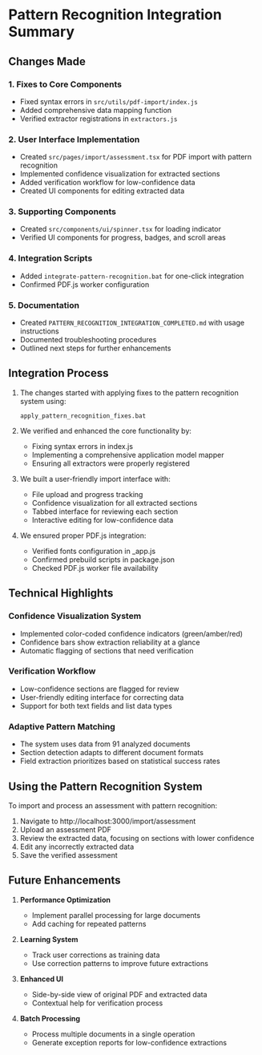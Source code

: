 # Pattern Recognition Integration Summary

## Changes Made

### 1. Fixes to Core Components
- Fixed syntax errors in `src/utils/pdf-import/index.js`
- Added comprehensive data mapping function
- Verified extractor registrations in `extractors.js`

### 2. User Interface Implementation
- Created `src/pages/import/assessment.tsx` for PDF import with pattern recognition
- Implemented confidence visualization for extracted sections
- Added verification workflow for low-confidence data
- Created UI components for editing extracted data

### 3. Supporting Components
- Created `src/components/ui/spinner.tsx` for loading indicator
- Verified UI components for progress, badges, and scroll areas

### 4. Integration Scripts
- Added `integrate-pattern-recognition.bat` for one-click integration
- Confirmed PDF.js worker configuration

### 5. Documentation
- Created `PATTERN_RECOGNITION_INTEGRATION_COMPLETED.md` with usage instructions
- Documented troubleshooting procedures
- Outlined next steps for further enhancements

## Integration Process

1. The changes started with applying fixes to the pattern recognition system using:
   ```
   apply_pattern_recognition_fixes.bat
   ```

2. We verified and enhanced the core functionality by:
   - Fixing syntax errors in index.js
   - Implementing a comprehensive application model mapper
   - Ensuring all extractors were properly registered

3. We built a user-friendly import interface with:
   - File upload and progress tracking
   - Confidence visualization for all extracted sections
   - Tabbed interface for reviewing each section
   - Interactive editing for low-confidence data

4. We ensured proper PDF.js integration:
   - Verified fonts configuration in _app.js
   - Confirmed prebuild scripts in package.json
   - Checked PDF.js worker file availability

## Technical Highlights

### Confidence Visualization System
- Implemented color-coded confidence indicators (green/amber/red)
- Confidence bars show extraction reliability at a glance
- Automatic flagging of sections that need verification

### Verification Workflow
- Low-confidence sections are flagged for review
- User-friendly editing interface for correcting data
- Support for both text fields and list data types

### Adaptive Pattern Matching
- The system uses data from 91 analyzed documents
- Section detection adapts to different document formats
- Field extraction prioritizes based on statistical success rates

## Using the Pattern Recognition System

To import and process an assessment with pattern recognition:

1. Navigate to http://localhost:3000/import/assessment
2. Upload an assessment PDF
3. Review the extracted data, focusing on sections with lower confidence
4. Edit any incorrectly extracted data
5. Save the verified assessment

## Future Enhancements

1. **Performance Optimization**
   - Implement parallel processing for large documents
   - Add caching for repeated patterns

2. **Learning System**
   - Track user corrections as training data
   - Use correction patterns to improve future extractions

3. **Enhanced UI**
   - Side-by-side view of original PDF and extracted data
   - Contextual help for verification process

4. **Batch Processing**
   - Process multiple documents in a single operation
   - Generate exception reports for low-confidence extractions
